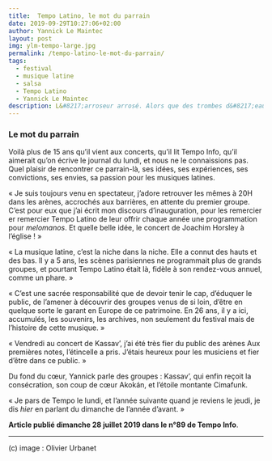 ```yaml
---
title:  Tempo Latino, le mot du parrain
date: 2019-09-29T10:27:06+02:00
author: Yannick Le Maintec
layout: post
img: ylm-tempo-large.jpg
permalink: /tempo-latino-le-mot-du-parrain/
tags:
  - festival
  - musique latine
  - salsa
  - Tempo Latino
  - Yannick Le Maintec
description: L&#8217;arroseur arrosé. Alors que des trombes d&#8217;eau s&#8217;abattent Tempo Latino, les deux rédactrice du Tempo Info, la gazette du festival, ont la ferme intention de cuisiner le parrain de la 26è édition.
---
```


### Le mot du parrain

Voilà plus de 15 ans qu’il vient aux concerts, qu’il lit Tempo Info, qu’il aimerait qu’on écrive le journal du lundi, et nous ne le connaissions pas. Quel plaisir de rencontrer ce parrain-là, ses idées, ses expériences, ses convictions, ses envies, sa passion pour les musiques latines.

«&nbsp;Je suis toujours venu en spectateur, j’adore retrouver les mêmes à 20H dans les arènes, accrochés aux barrières, en attente du premier groupe. C’est pour eux que j’ai écrit mon discours d’inauguration, pour les remercier er remercier Tempo Latino de leur offrir chaque année une programmation pour _melomanos_. Et quelle belle idée, le concert de Joachim Horsley à l’église !&nbsp;»

«&nbsp;La musique latine, c’est la niche dans la niche. Elle a connut des hauts et des bas. Il y a 5 ans, les scènes parisiennes ne programmait plus de grands groupes, et pourtant Tempo Latino était là, fidèle à son rendez-vous annuel, comme un phare.&nbsp;»

«&nbsp;C’est une sacrée responsabilité que de devoir tenir le cap, d&#8217;éduquer le public, de l’amener à découvrir des groupes venus de si loin, d’être en quelque sorte le garant en Europe de ce patrimoine. En 26 ans, il y a ici, accumulés, les souvenirs, les archives, non seulement du festival mais de l’histoire de cette musique.&nbsp;»

«&nbsp;Vendredi au concert de Kassav’, j’ai été très fier du public des arènes Aux premières notes, l’étincelle a pris. J’étais heureux pour les musiciens et fier d’être dans ce public. »

Du fond du cœur, Yannick parle des groupes : Kassav’, qui enfin reçoit la consécration, son coup de cœur Akokán, et l’étoile montante Cimafunk.

«&nbsp;Je pars de Tempo le lundi, et l’année suivante quand je reviens le jeudi, je dis _hier_ en parlant du dimanche de l’année d’avant.&nbsp;»

**Article publié dimanche 28 juillet 2019 dans le n°89 de Tempo Info**.

---

(c) image : Olivier Urbanet
